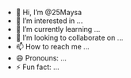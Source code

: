 - 👋 Hi, I’m @25Maysa
- 👀 I’m interested in ...
- 🌱 I’m currently learning ...
- 💞️ I’m looking to collaborate on ...
- 📫 How to reach me ...
- 😄 Pronouns: ...
- ⚡ Fun fact: ...

<!---
25Maysa/25Maysa is a ✨ special ✨ repository because its `README.md` (this file) appears on your GitHub profile.
You can click the Preview link to take a look at your changes.
--->
